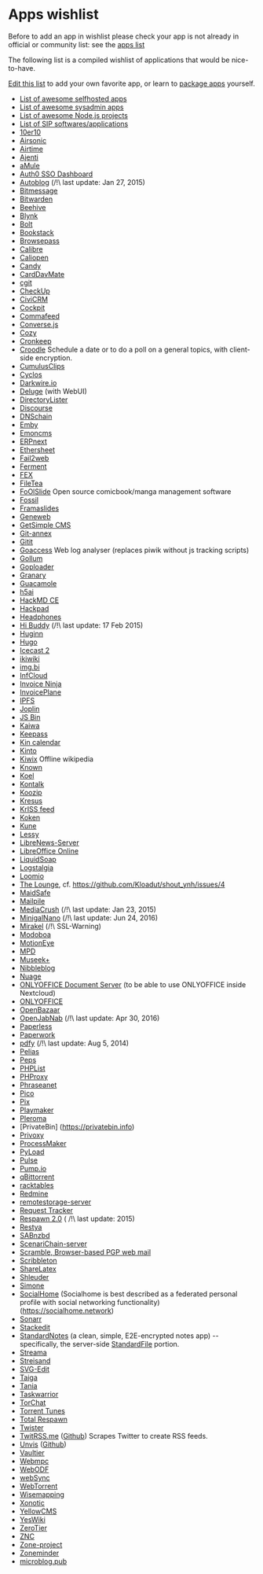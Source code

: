 # Apps wishlist

<div class="alert alert-info">Before to add an app in wishlist please check your app is not already in official or community list: see the <a href="/apps_en">apps list</a></div>

The following list is a compiled wishlist of applications that would be nice-to-have.

[Edit this list](/write_documentation) to add your own favorite app, or learn to [package apps](/packaging_apps) yourself.

- [List of awesome selfhosted apps](https://github.com/Kickball/awesome-selfhosted)
- [List of awesome sysadmin apps](https://github.com/kahun/awesome-sysadmin)
- [List of awesome Node.js projects](https://github.com/sqreen/awesome-nodejs-projects)
- [List of SIP softwares/applications](https://en.wikipedia.org/wiki/List_of_SIP_software#Free_and_open-source_license)
- [10er10](https://github.com/dready92/10er10)
- [Airsonic](https://github.com/airsonic/airsonic)
- [Airtime](https://www.sourcefabric.org/en/airtime/)
- [Ajenti](http://ajenti.org)
- [aMule](https://github.com/amule-project/amule)
- [Auth0 SSO Dashboard](https://github.com/auth0-extensions/auth0-sso-dashboard-extension)
- [Autoblog](https://github.com/mitsukarenai/Projet-Autoblog) (/!\ last update: Jan 27, 2015)
- [Bitmessage](https://bitmessage.org/wiki/Compiling_instructions)
- [Bitwarden](https://bitwarden.com/)
- [Beehive](https://github.com/muesli/beehive)
- [Blynk](https://github.com/blynkkk/blynk-library)
- [Bolt](http://bolt.cm)
- [Bookstack](https://www.bookstackapp.com/)
- [Browsepass](http://techualization.blogspot.de/2013/09/introducing-browsepass-keepass-on-web.html)
- [Calibre](https://manual.calibre-ebook.com/server.html)
- [Caliopen](https://www.caliopen.org)
- [Candy](https://candy-chat.github.io/candy)
- [CardDavMate](https://www.inf-it.com/open-source/clients/carddavmate)
- [cgit](http://git.zx2c4.com/cgit/about)
- [CheckUp](https://sourcegraph.github.io/checkup)
- [CiviCRM](https://civicrm.org)
- [Cockpit](http://cockpit-project.org/)
- [Commafeed](https://github.com/Athou/commafeed)
- [Converse.js](https://conversejs.org)
- [Cozy](https://github.com/cozy)
- [Cronkeep](https://github.com/cronkeep/cronkeep)
- [Croodle](https://github.com/jelhan/croodle) Schedule a date or to do a poll on a general topics, with client-side encryption.
- [CumulusClips](http://cumulusclips.org)
- [Cyclos](https://www.cyclos.org)
- [Darkwire.io](https://github.com/seripap/darkwire.io)
- [Deluge](http://deluge-torrent.org) (with WebUI)
- [DirectoryLister](https://github.com/DirectoryLister/DirectoryLister)
- [Discourse](https://discourse.org)
- [DNSchain](https://github.com/okTurtles/dnschain)
- [Emby](https://emby.media)
- [Emoncms](https://github.com/emoncms/emoncms)
- [ERPnext](https://erpnext.com/download)
- [Ethersheet](https://github.com/ethersheet-collective/EtherSheet)
- [Fail2web](https://github.com/Sean-Der/fail2web)
- [Ferment](https://github.com/mmckegg/ferment)
- [FEX](http://fex.rus.uni-stuttgart.de/)
- [FileTea](https://filetea.me)
- [FoOlSlide](http://foolcode.github.io/FoOlSlide/) Open source comicbook/manga management software
- [Fossil](http://www.fossil-scm.org)
- [Framaslides](https://framagit.org/framasoft/framaslides/)
- [Geneweb](https://geneweb.tuxfamily.org)
- [GetSimple CMS](http://get-simple.info)
- [Git-annex](http://git-annex.branchable.com)
- [Gitit](https://github.com/jgm/gitit)
- [Goaccess](https://goaccess.io) Web log analyser (replaces piwik without js tracking scripts)
- [Gollum](https://github.com/gollum/gollum)
- [Goploader](https://github.com/Depado/goploader)
- [Granary](https://github.com/snarfed/granary)
- [Guacamole](http://guac-dev.org)
- [h5ai](http://larsjung.de/h5ai)
- [HackMD CE](https://github.com/hackmdio/hackmd)
- [Hackpad](https://github.com/dropbox/hackpad)
- [Headphones](https://github.com/rembo10/headphones)
- [Hi Buddy](https://github.com/tOkeshu/hibuddy) (/!\ last update: 17 Feb 2015)
- [Huginn](https://github.com/cantino/huginn)
- [Hugo](http://gohugo.io)
- [Icecast 2](http://www.icecast.org)
- [ikiwiki](http://ikiwiki.info)
- [img.bi](https://github.com/imgbi/img.bi)
- [InfCloud](https://www.inf-it.com/open-source/clients/infcloud)
- [Invoice Ninja](https://www.invoiceninja.com)
- [InvoicePlane](https://invoiceplane.com)
- [IPFS](https://ipfs.io)
- [Joplin](http://joplin.cozic.net/)
- [JS Bin](http://jsbin.com/help/2-second-setup)
- [Kaiwa](http://getkaiwa.com)
- [Keepass](http://keepass.info)
- [Kin calendar](https://github.com/KinToday)
- [Kinto](https://github.com/Kinto/formbuilder)
- [Kiwix](http://www.kiwix.org/) Offline wikipedia
- [Known](https://withknown.com)
- [Koel](http://koel.phanan.net)
- [Kontalk](https://kontalk.org)
- [Koozip](http://koozic.net)
- [Kresus](https://framagit.org/bnjbvr/kresus)
- [KrISS feed](https://github.com/tontof/kriss_feed)
- [Koken](http://koken.me)
- [Kune](https://en.wikipedia.org/wiki/Kune_%28software%29)
- [Lessy](https://lessy.io)
- [LibreNews-Server](https://librenews.io)
- [LibreOffice Online](https://wiki.documentfoundation.org/ReleaseNotes/5.3/fr#LibreOffice_Online)
- [LiquidSoap](http://savonet.sourceforge.net/)
- [Logstalgia](http://logstalgia.io)
- [Loomio](https://www.loomio.org)
- [The Lounge](https://thelounge.github.io), cf. https://github.com/Kloadut/shout_ynh/issues/4
- [MaidSafe](http://maidsafe.net)
- [Mailpile](https://www.mailpile.is)
- [MediaCrush](https://github.com/MediaCrush/MediaCrush) (/!\ last update: Jan 23, 2015)
- [MinigalNano](https://github.com/sebsauvage/MinigalNano) (/!\ last update: Jun 24, 2016)
- [Mirakel](http://mirakel.azapps.de/taskwarrior.html) (/!\ SSL-Warning)
- [Modoboa](http://modoboa.org)
- [MotionEye](https://github.com/ccrisan/motioneye)
- [MPD](http://www.musicpd.org)
- [Museek+](https://github.com/eLvErDe/museek-plus)
- [Nibbleblog](http://www.nibbleblog.com)
- [Nuage](https://nuage.kerjean.me/login)
- [ONLYOFFICE Document Server](http://helpcenter.onlyoffice.com/server/linux/document/linux-installation.aspx) (to be able to use ONLYOFFICE inside Nextcloud)
- [ONLYOFFICE](http://onlyoffice.org)
- [OpenBazaar](https://openbazaar.org)
- [OpenJabNab](https://github.com/OpenJabNab/OpenJabNab) (/!\ last update: Apr 30, 2016)
- [Paperless](https://github.com/danielquinn/paperless)
- [Paperwork](http://paperwork.rocks)
- [pdfy](https://github.com/joepie91/pdfy) (/!\ last update: Aug 5, 2014)
- [Pelias](https://github.com/pelias/pelias)
- [Peps](https://github.com/MLstate/PEPS)
- [PHPList](http://www.phplist.com)
- [PHProxy](http://sourceforge.net/projects/poxy)
- [Phraseanet](https://docs.phraseanet.com/3.8/fr/index.html#)
- [Pico](http://picocms.org)
- [Pix](http://pix.toile-libre.org)
- [Playmaker](https://github.com/NoMore201/playmaker)
- [Pleroma](https://git.pleroma.social/pleroma/pleroma)
- [PrivateBin] (https://privatebin.info)
- [Privoxy](http://www.privoxy.org)
- [ProcessMaker](http://www.processmaker.com)
- [PyLoad](https://github.com/pyload/pyload)
- [Pulse](https://source.ind.ie/project/pulse-swift/tree/master)
- [Pump.io](http://pump.io)
- [qBittorrent](https://github.com/qbittorrent/qBittorrent)
- [racktables](http://racktables.org)
- [Redmine](https://www.redmine.org)
- [remotestorage-server](https://remotestorage.io/)
- [Request Tracker](https://bestpractical.com)
- [Respawn 2.0](https://github.com/broncowdd/respawn) ( /!\ last update: 2015)
- [Restya](http://restya.com)
- [SABnzbd](https://sabnzbd.org)
- [ScenariChain-server](https://download.scenari.software/SCENARIchain-server/)
- [Scramble, Browser-based PGP web mail](https://github.com/dcposch/scramble)
- [Scribbleton](https://scribbleton.com)
- [ShareLatex](https://www.sharelatex.com)
- [Shleuder](http://schleuder2.nadir.org)
- [Simone](https://github.com/Kloadut/Simone)
- [SocialHome](https://github.com/jaywink/socialhome) (Socialhome is best described as a federated personal profile with social networking functionality) (https://socialhome.network)
- [Sonarr](https://sonarr.tv)
- [Stackedit](https://stackedit.io)
- [StandardNotes](https://standardnotes.org) (a clean, simple, E2E-encrypted notes app) -- specifically, the server-side [StandardFile](https://standardfile.org) portion.
- [Streama](https://github.com/dularion/streama)
- [Streisand](https://github.com/jlund/streisand)
- [SVG-Edit](https://github.com/SVG-Edit/svgedit)
- [Taiga](https://taiga.io)
- [Tania](http://gettania.org/)
- [Taskwarrior](https://taskwarrior.org)
- [TorChat](https://github.com/prof7bit/TorChat)
- [Torrent Tunes](https://github.com/tchoulihan/torrenttunes-client)
- [Total Respawn](https://github.com/broncowdd/TotalRespawn)
- [Twister](http://twister.net.co)
- [TwitRSS.me](http://twitrss.me/) ([Github](https://github.com/ciderpunx/twitrssme)) Scrapes Twitter to create RSS feeds.
- [Unvis](https://unv.is/) ([Github](https://github.com/lodjuret/unvis.it))
- [Vaultier](http://www.vaultier.org)
- [Webmpc](https://github.com/ushis/webmpc)
- [WebODF](http://webodf.org)
- [webSync](http://furier.github.io/websync)
- [WebTorrent](https://github.com/feross/webtorrent)
- [Wisemapping](http://www.wisemapping.com)
- [Xonotic](http://xonotic.org)
- [YellowCMS](https://datenstrom.se/yellow)
- [YesWiki](https://yeswiki.net)
- [ZeroTier](https://github.com/zerotier/ZeroTierOne)
- [ZNC](http://wiki.znc.in/ZNC)
- [Zone-project](https://github.com/descl/ZONE)
- [Zoneminder](https://github.com/ZoneMinder/zoneminder)
- [microblog.pub](https://microblog.pub)
